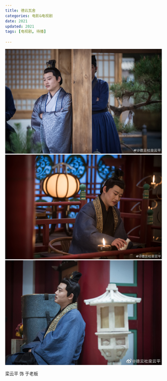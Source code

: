 ```yaml
---
title: 德云瓦舍
categories: 电影&电视剧
date: 2021	
updated: 2021
tags: [电视剧, 待播]

---
```


![](https://raw.githubusercontent.com/rhenginium/image/main/img-162162650748545c8a90f8ddf212f4414478f856d895d.jpg)
![](https://raw.githubusercontent.com/rhenginium/image/main/img-16216265031515caee9947be0142308b5a636ccf74fc9.jpg)
![](https://raw.githubusercontent.com/rhenginium/image/main/img-1621626511811d4f0f493cd23f2dfb605cb0ecb184d3e.jpg)

栾云平 饰 于老板
